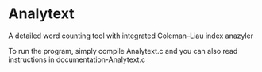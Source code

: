 # Analytext
A detailed word counting tool with integrated Coleman–Liau index anazyler

To run the program, simply compile Analytext.c and you can also read instructions in documentation-Analytext.c
